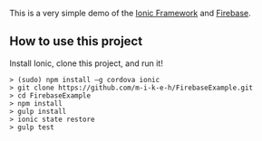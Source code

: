 This is a very simple demo of the [Ionic Framework](http://ionicframework.com/) and [Firebase](https://www.firebase.com/).

## How to use this project

Install Ionic, clone this project, and run it!

```
> (sudo) npm install –g cordova ionic
> git clone https://github.com/m-i-k-e-h/FirebaseExample.git
> cd FirebaseExample
> npm install
> gulp install
> ionic state restore
> gulp test
```
